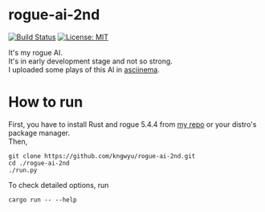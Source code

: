# rogue-ai-2nd
[![Build Status](https://travis-ci.org/kngwyu/rogue-ai-2nd.svg?branch=master)](https://travis-ci.org/kngwyu/rogue-ai-2nd)
[![License: MIT](https://img.shields.io/badge/license-MIT-blue.svg)](LICENSE)

It's my rogue AI.  
It's in early development stage and not so strong.  
I uploaded some plays of this AI in [asciinema](https://asciinema.org/~kngwyu).

# How to run
First, you have to install Rust and rogue 5.4.4 from [my repo](https://github.com/kngwyu/rogue5.4.4) or your distro's package manager.  
Then, 
``` shell
git clone https://github.com/kngwyu/rogue-ai-2nd.git
cd ./rogue-ai-2nd
./run.py
```

To check detailed options, run
``` shell
cargo run -- --help
```

